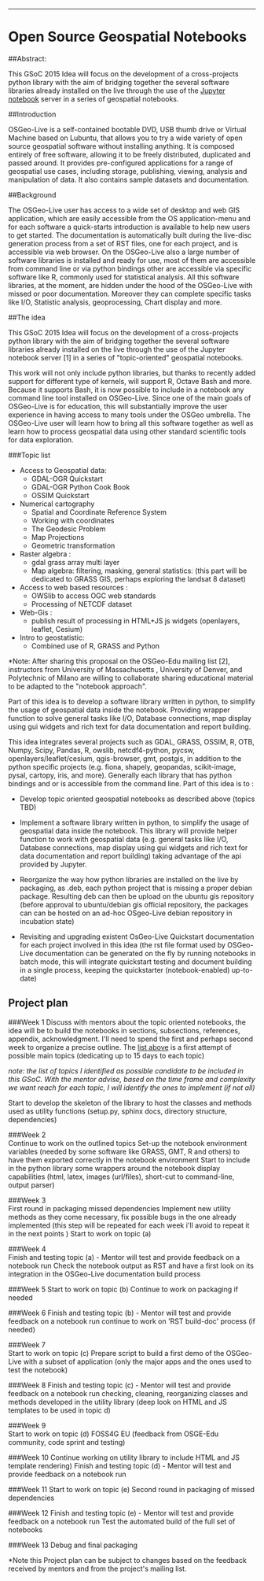 

---

# Open Source Geospatial Notebooks

##Abstract:

   This GSoC 2015 Idea will focus on the development of a cross-projects python library with the aim of bridging together the several software libraries already installed on the live through the use of the  [Jupyter notebook](http://jupyter.org) server in a series of geospatial notebooks. 

##Introduction
  
  OSGeo-Live is a self-contained bootable DVD, USB thumb drive or Virtual Machine based on Lubuntu, that allows you to try a wide variety of open source geospatial software without installing anything. It is composed entirely of free software, allowing it to be freely distributed, duplicated and passed around. It provides pre-configured applications for a range of geospatial use cases, including storage, publishing, viewing, analysis and manipulation of data. It also contains sample datasets and documentation.
  

##Background
 
   The OSGeo-Live user has access to a wide set of desktop and web GIS application, which are easily accessible from the OS application-menu and for each software a quick-starts introduction is available to help new users to get started. 
   The documentation is automatically built during the live-disc generation process from a set of RST files, one for each project, and is accessible via web browser. 
   On the OSGeo-Live also a large number of software libraries is installed and ready for use, most of them are accessible from command line or via python bindings other are accessible via specific software like R, commonly used for statistical analysis. All this software libraries, at the  moment, are hidden under the hood of the OSGeo-Live with missed or poor documentation. Moreover they can complete specific tasks like I/O, Statistic analysis, geoprocessing, Chart display and more.
 
##The idea
  
  This GSoC 2015 Idea will focus on the development of a cross-projects python library with the aim of bridging together the several software libraries already installed on the live through the use of the Jupyter notebook server [1] in a series of "topic-oriented" geospatial notebooks.
 
  This work will not only include python libraries, but thanks to recently added support for different type of kernels, will support R, Octave Bash and more. Because it supports Bash, it is now possible to include in a notebook any command line tool installed on OSGeo-Live. Since one of the main goals of OSGeo-Live is for education, this will substantially improve the user experience in having access to many tools under the OSGeo umbrella. The OSGeo-Live user will learn how to bring all this software together as well as learn how to process geospatial data using other standard scientific tools for data exploration.
 

###Topic list
* Access to Geospatial data:
    * GDAL-OGR Quickstart
    * GDAL-OGR Python Cook Book
    * OSSIM Quickstart
* Numerical cartography
    * Spatial and Coordinate Reference System
    * Working with coordinates
    * The Geodesic Problem
    * Map Projections
    * Geometric transformation
* Raster algebra :
    * gdal grass array multi layer
    * Map algebra: filtering, masking, general statistics: (this part will be dedicated to GRASS GIS, perhaps exploring the landsat 8 dataset)
* Access to web based resources :
    * OWSlib to access OGC web standards
    * Processing of NETCDF dataset
* Web-Gis :
    * publish result of processing in HTML+JS  js widgets (openlayers, leaflet, Cesium)
* Intro to geostatistic:
    * Combined use of R, GRASS and Python 
 
*Note: After sharing this proposal on the OSGeo-Edu mailing list [2], instructors from University of Massachusetts ,  University of Denver, and Polytechnic of Milano are willing to collaborate sharing educational material to be adapted to the "notebook approach".
 
  Part of this idea is to develop a software library written in python, to simplify the usage of geospatial data inside the notebook. Providing wrapper function to solve general tasks like I/O, Database connections, map display using gui widgets and rich text for data documentation and report building.
 
This idea integrates several projects such as GDAL, GRASS, OSSIM, R, OTB, Numpy, Scipy, Pandas, R, owslib, netcdf4-python, pycsw, openlayers/leaflet/cesium, qgis-browser, gmt, postgis, in addition to the python specific projects (e.g. fiona, shapely, geopandas, scikit-image, pysal, cartopy, iris, and more). Generally each library that has python bindings and or is accessible from the command line. Part of this idea is to :
 
* Develop topic oriented geospatial notebooks as described above (topics TBD)

* Implement a software library written in python, to simplify the usage of geospatial data inside the notebook. This library will provide helper function to work with geospatial data (e.g. general tasks like I/O, Database connections, map display using gui widgets and rich text for data documentation and report building) taking advantage of the api provided by Jupyter.

* Reorganize the way how python libraries are installed on the live by packaging, as .deb, each python project that is missing a proper debian package. Resulting deb can then be upload on the ubuntu gis repository (before approval to ubuntu/debian gis official repository, the packages can can be hosted on an ad-hoc OSgeo-Live debian repository in incubation state)

* Revisiting and upgrading existent OsGeo-Live Quickstart documentation for each project involved in this idea (the rst file format used by OSGeo-Live documentation can be generated on the fly by running notebooks in batch mode, this will integrate quickstart testing and document building in a single process, keeping the quickstarter (notebook-enabled) up-to-date) 

## Project plan
 
###Week 1 
  Discuss with mentors about the topic oriented notebooks, the idea will be to build the notebooks in sections, subsections, references, appendix, acknowledgment. I'll need to spend the first and perhaps second week to organize a precise outline. The [list above](README.ipynb#Topic-list) is a first attempt of possible main topics (dedicating up to 15 days to each topic) 
  
*note: the list of topics I identified as possible candidate to be included in this GSoC. With the mentor advise, based on the time frame and complexity we want reach for each topic, I will identify the ones to implement (if not all)*
 
Start to develop the skeleton of the library to host the classes and methods used as utility functions (setup.py, sphinx docs, directory structure, dependencies)
 
 
###Week 2  
Continue to work on the outlined topics
Set-up the notebook environment variables (needed by some software like GRASS, GMT, R and others) to have them exported correctly in the notebook environment
Start to include in the python library some wrappers around the notebook display capabilities (html, latex, images (url/files), short-cut to command-line, output parser)
 
###Week 3  
First round in packaging missed dependencies
Implement new utility methods as they come necessary, fix possible bugs in the one already implemented (this step will be repeated for each week i'll avoid to repeat it in the next points )
Start to work on topic (a) 
 
###Week 4  
Finish and testing topic (a)  - Mentor will test and provide feedback on a notebook run
Check the notebook output as RST and have a first look on its integration in the OSGeo-Live documentation build process  
 
###Week 5 
Start to work on topic (b)
Continue to work on packaging if needed
 
###Week 6 
Finish and testing topic (b)  - Mentor will test and provide feedback on a notebook run
continue to work on 'RST build-doc' process (if needed)
 
###Week 7  
Start to work on topic (c)
Prepare script to build a first demo of the OSGeo-Live with a subset of application (only the major apps and the ones used to test the notebook) 
 
###Week 8 
Finish and testing topic (c)  - Mentor will test and provide feedback on a notebook run
checking, cleaning, reorganizing classes and methods developed in the utility library (deep look on HTML and JS templates to be used in topic d)
 
###Week 9  
Start to work on topic (d)
FOSS4G EU (feedback from OSGE-Edu community, code sprint and testing)
 
###Week 10 
Continue working on utility library to include HTML and JS template rendering)
Finish and testing topic (d)  - Mentor will test and provide feedback on a notebook run
 
###Week 11 
Start to work on topic (e)
Second round in packaging of missed dependencies
 
###Week 12 
Finish and testing topic (e)  - Mentor will test and provide feedback on a notebook run
Test the automated build of the full set of notebooks
 
###Week 13
Debug and final packaging
 
*Note this Project plan can be subject to changes based on the feedback received by mentors and from the project's mailing list.
